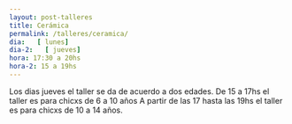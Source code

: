```yaml
---
layout: post-talleres
title: Cerámica
permalink: /talleres/ceramica/
dia:   [ lunes]
dia-2:   [ jueves]
hora: 17:30 a 20hs
hora-2: 15 a 19hs
---
```


Los dias jueves el taller se da de acuerdo a dos edades. De 15 a 17hs el taller es para chicxs de 6 a 10 años
A partir de las 17 hasta las 19hs el taller es para chicxs de 10 a 14 años.